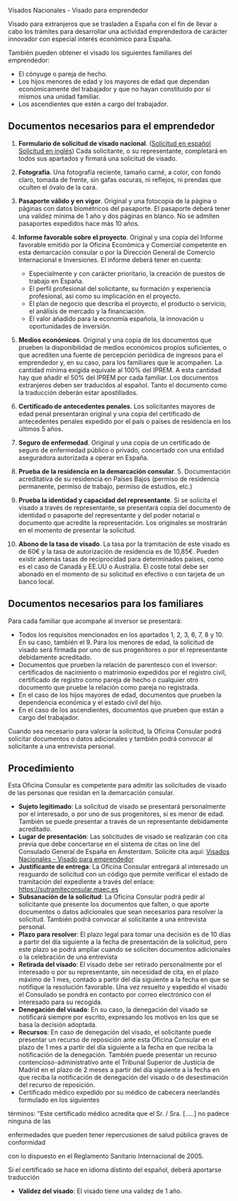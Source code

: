  Visados Nacionales - Visado para emprendedor

  Visado para extranjeros que se trasladen a España con el fin de llevar a cabo los trámites para desarrollar una actividad emprendedora de carácter innovador con especial interés económico para España. 

 También pueden obtener el visado los siguientes familiares del emprendedor:

 * El cónyuge o pareja de hecho.
* Los hijos menores de edad y los mayores de edad que dependan económicamente del trabajador y que no hayan constituido por sí mismos una unidad familiar.
* Los ascendientes que estén a cargo del trabajador.

 Documentos necesarios para el emprendedor
-----------------------------------------

 1. **Formulario de solicitud de visado nacional**. ([Solicitud en español](https://www.exteriores.gob.es/DocumentosAuxiliaresSC/Pa%C3%ADses%20Bajos/AMSTERDAM%20%28C%29/SolicitudNacionalES.pdf) [Solicitud en inglés](https://www.exteriores.gob.es/DocumentosAuxiliaresSC/Pa%C3%ADses%20Bajos/AMSTERDAM%20%28C%29/SolicitudNacionalEN.pdf)) Cada solicitante, o su representante, completará en todos sus apartados y firmará una solicitud de visado.
2. **Fotografía**. Una fotografía reciente, tamaño carné, a color, con fondo claro, tomada de frente, sin gafas oscuras, ni reflejos, ni prendas que oculten el óvalo de la cara.
3. **Pasaporte válido y en vigor**. Original y una fotocopia de la página o páginas con datos biométricos del pasaporte. El pasaporte deberá tener una validez mínima de 1 año y dos páginas en blanco. No se admiten pasaportes expedidos hace más 10 años.
4. **Informe favorable sobre el proyecto**. Original y una copia del Informe favorable emitido por la Oficina Económica y Comercial competente en esta demarcación consular o por la Dirección General de Comercio Internacional e Inversiones. El informe deberá tener en cuenta: 


	* Especialmente y con carácter prioritario, la creación de puestos de trabajo en España.
	* El perfil profesional del solicitante, su formación y experiencia profesional, así como su implicación en el proyecto.
	* El plan de negocio que describa el proyecto, el producto o servicio, el análisis de mercado y la financiación.
	* El valor añadido para la economía española, la innovación u oportunidades de inversión.
5. **Medios económicos**. Original y una copia de los documentos que prueben la disponibilidad de medios económicos propios suficientes, o que acrediten una fuente de percepción periódica de ingresos para el emprendedor y, en su caso, para los familiares que le acompañen. La cantidad mínima exigida equivale al 100% del IPREM. A esta cantidad hay que añadir el 50% del IPREM por cada familiar. Los documentos extranjeros deben ser traducidos al español. Tanto el documento como la traducción deberán estar apostillados.
6. **Certificado de antecedentes penales**. Los solicitantes mayores de edad penal presentarán original y una copia del certificado de antecedentes penales expedido por el país o países de residencia en los últimos 5 años.
7. **Seguro de enfermedad**. Original y una copia de un certificado de seguro de enfermedad público o privado, concertado con una entidad aseguradora autorizada a operar en España.
8. **Prueba de la residencia en la demarcación consular**. 5. Documentación acreditativa de su residencia en Países Bajos (permiso de residencia permanente, permiso de trabajo, permiso de estudios, etc.)
9. **Prueba la identidad y capacidad del representante**. Si se solicita el visado a través de representante, se presentará copia del documento de identidad o pasaporte del representante y del poder notarial o documento que acredite la representación. Los originales se mostrarán en el momento de presentar la solicitud.
10. **Abono de la tasa de visado**. La tasa por la tramitación de este visado es de 60€ y la tasa de autorización de residencia es de 10,85€. Pueden existir además tasas de reciprocidad para determinados países, como es el caso de Canadá y EE.UU o Australia. El coste total debe ser abonado en el momento de su solicitud en efectivo o con tarjeta de un banco local.

 Documentos necesarios para los familiares
-----------------------------------------

 Para cada familiar que acompañe al inversor se presentará: 

 * Todos los requisitos mencionados en los apartados 1, 2, 3, 6, 7, 8 y 10. En su caso, también el 9. Para los menores de edad, la solicitud de visado será firmada por uno de sus progenitores o por el representante debidamente acreditado.
* Documentos que prueben la relación de parentesco con el inversor: certificados de nacimiento o matrimonio expedidos por el registro civil, certificado de registro como pareja de hecho o cualquier otro documento que pruebe la relación como pareja no registrada.
* En el caso de los hijos mayores de edad, documentos que prueben la dependencia económica y el estado civil del hijo.
* En el caso de los ascendientes, documentos que prueben que están a cargo del trabajador.

 Cuando sea necesario para valorar la solicitud, la Oficina Consular podrá solicitar documentos o datos adicionales y también podrá convocar al solicitante a una entrevista personal.

 Procedimiento
-------------

 Esta Oficina Consular es competente para admitir las solicitudes de visado de las personas que residan en la demarcación consular. 

 * **Sujeto legitimado**: La solicitud de visado se presentará personalmente por el interesado, o por uno de sus progenitores, si es menor de edad. También se puede presentar a través de un representante debidamente acreditado.
* **Lugar de presentación**: Las solicitudes de visado se realizarán con cita previa que debe concertarse en el sistema de citas on line del Consulado General de España en Ámsterdam. Solicite cita aquí:  [Visados Nacionales - Visado para emprendedor](https://app.bookitit.com/es/hosteds/widgetdefault/2c6277fc2bf43562ccce5c647ff1db4eb#datetime)
* **Justificante de entrega**: La Oficina Consular entregará al interesado un resguardo de solicitud con un código que permite verificar el estado de tramitación del expediente a través del enlace: <https://sutramiteconsular.maec.es>
* **Subsanación de la solicitud**: La Oficina Consular podrá pedir al solicitante que presente los documentos que falten, o que aporte documentos o datos adicionales que sean necesarios para resolver la solicitud. También podrá convocar al solicitante a una entrevista personal.
* **Plazo para resolver**: El plazo legal para tomar una decisión es de 10 días a partir del día siguiente a la fecha de presentación de la solicitud, pero este plazo se podrá ampliar cuando se soliciten documentos adicionales o la celebración de una entrevista
* **Retirada del visado**: El visado debe ser retirado personalmente por el interesado o por su representante, sin necesidad de cita, en el plazo máximo de 1 mes, contado a partir del día siguiente a la fecha en que se notifique la resolución favorable. Una vez resuelto y expedido el visado el Consulado se pondrá en contacto por correo electrónico con el interesado para su recogida.
* **Denegación del visado**: En su caso, la denegación del visado se notificará siempre por escrito, expresando los motivos en los que se basa la decisión adoptada.
* **Recursos**: En caso de denegación del visado, el solicitante puede presentar un recurso de reposición ante esta Oficina Consular en el plazo de 1 mes a partir del día siguiente a la fecha en que reciba la notificación de la denegación. También puede presentar un recurso contencioso-administrativo ante el Tribunal Superior de Justicia de Madrid en el plazo de 2 meses a partir del día siguiente a la fecha en que reciba la notificación de denegación del visado o de desestimación del recurso de reposición.
* Certificado médico expedido por su médico de cabecera neerlandés formulado en los siguientes

términos: "Este certificado médico acredita que el Sr. / Sra. […..] no padece ninguna de las

enfermedades que pueden tener repercusiones de salud pública graves de conformidad

con lo dispuesto en el Reglamento Sanitario Internacional de 2005.

Si el certificado se hace en idioma distinto del español, deberá aportarse traducción
* **Validez del visado**: El visado tiene una validez de 1 año.

  